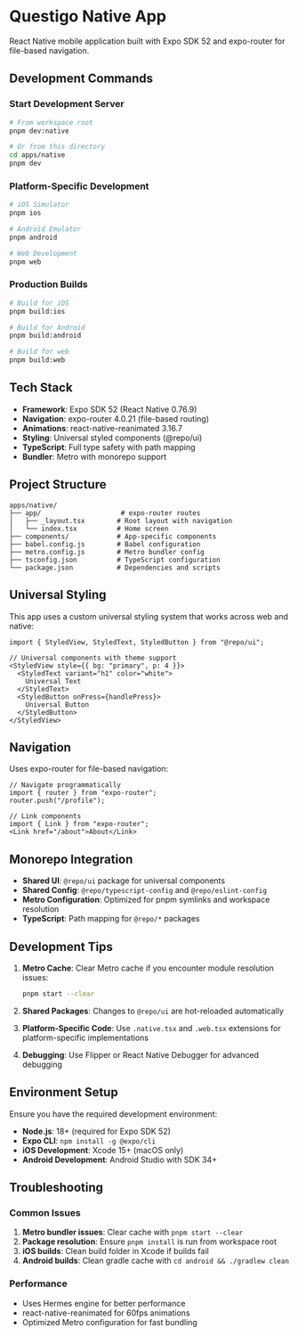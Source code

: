 # Questigo Native App

React Native mobile application built with Expo SDK 52 and expo-router for file-based navigation.

## Development Commands

### Start Development Server
```bash
# From workspace root
pnpm dev:native

# Or from this directory
cd apps/native
pnpm dev
```

### Platform-Specific Development
```bash
# iOS Simulator
pnpm ios

# Android Emulator
pnpm android

# Web Development
pnpm web
```

### Production Builds
```bash
# Build for iOS
pnpm build:ios

# Build for Android
pnpm build:android

# Build for web
pnpm build:web
```

## Tech Stack

- **Framework**: Expo SDK 52 (React Native 0.76.9)
- **Navigation**: expo-router 4.0.21 (file-based routing)
- **Animations**: react-native-reanimated 3.16.7
- **Styling**: Universal styled components (@repo/ui)
- **TypeScript**: Full type safety with path mapping
- **Bundler**: Metro with monorepo support

## Project Structure

```
apps/native/
├── app/                    # expo-router routes
│   ├── _layout.tsx        # Root layout with navigation
│   └── index.tsx          # Home screen
├── components/            # App-specific components
├── babel.config.js        # Babel configuration
├── metro.config.js        # Metro bundler config
├── tsconfig.json          # TypeScript configuration
└── package.json           # Dependencies and scripts
```

## Universal Styling

This app uses a custom universal styling system that works across web and native:

```tsx
import { StyledView, StyledText, StyledButton } from "@repo/ui";

// Universal components with theme support
<StyledView style={{ bg: "primary", p: 4 }}>
  <StyledText variant="h1" color="white">
    Universal Text
  </StyledText>
  <StyledButton onPress={handlePress}>
    Universal Button
  </StyledButton>
</StyledView>
```

## Navigation

Uses expo-router for file-based navigation:

```tsx
// Navigate programmatically
import { router } from "expo-router";
router.push("/profile");

// Link components
import { Link } from "expo-router";
<Link href="/about">About</Link>
```

## Monorepo Integration

- **Shared UI**: `@repo/ui` package for universal components
- **Shared Config**: `@repo/typescript-config` and `@repo/eslint-config`
- **Metro Configuration**: Optimized for pnpm symlinks and workspace resolution
- **TypeScript**: Path mapping for `@repo/*` packages

## Development Tips

1. **Metro Cache**: Clear Metro cache if you encounter module resolution issues:
   ```bash
   pnpm start --clear
   ```

2. **Shared Packages**: Changes to `@repo/ui` are hot-reloaded automatically

3. **Platform-Specific Code**: Use `.native.tsx` and `.web.tsx` extensions for platform-specific implementations

4. **Debugging**: Use Flipper or React Native Debugger for advanced debugging

## Environment Setup

Ensure you have the required development environment:

- **Node.js**: 18+ (required for Expo SDK 52)
- **Expo CLI**: `npm install -g @expo/cli`
- **iOS Development**: Xcode 15+ (macOS only)
- **Android Development**: Android Studio with SDK 34+

## Troubleshooting

### Common Issues

1. **Metro bundler issues**: Clear cache with `pnpm start --clear`
2. **Package resolution**: Ensure `pnpm install` is run from workspace root
3. **iOS builds**: Clean build folder in Xcode if builds fail
4. **Android builds**: Clean gradle cache with `cd android && ./gradlew clean`

### Performance

- Uses Hermes engine for better performance
- react-native-reanimated for 60fps animations
- Optimized Metro configuration for fast bundling
